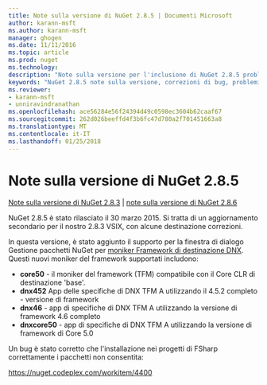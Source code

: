 ```yaml
---
title: Note sulla versione di NuGet 2.8.5 | Documenti Microsoft
author: karann-msft
ms.author: karann-msft
manager: ghogen
ms.date: 11/11/2016
ms.topic: article
ms.prod: nuget
ms.technology: 
description: "Note sulla versione per l'inclusione di NuGet 2.8.5 problemi noti, correzioni di bug, le funzionalità aggiunte e dcr."
keywords: "NuGet 2.8.5 note sulla versione, correzioni di bug, problemi noti, aggiunta di funzionalità, eseguire"
ms.reviewer:
- karann-msft
- unniravindranathan
ms.openlocfilehash: ace56284e56f24394d49c0598ec3604b62caaf67
ms.sourcegitcommit: 262d026beeffd4f3b6fc47d780a2f701451663a8
ms.translationtype: MT
ms.contentlocale: it-IT
ms.lasthandoff: 01/25/2018
---
```

# <a name="nuget-285-release-notes"></a>Note sulla versione di NuGet 2.8.5

[Note sulla versione di NuGet 2.8.3](../release-notes/nuget-2.8.3.md) | [note sulla versione di NuGet 2.8.6](../release-notes/nuget-2.8.6.md)

NuGet 2.8.5 è stato rilasciato il 30 marzo 2015. Si tratta di un aggiornamento secondario per il nostro 2.8.3 VSIX, con alcune destinazione correzioni.

In questa versione, è stato aggiunto il supporto per la finestra di dialogo Gestione pacchetti NuGet per [moniker Framework di destinazione DNX](https://github.com/aspnet/dnx).  Questi nuovi moniker del framework supportati includono:

* **core50** - il moniker del framework (TFM) compatibile con il Core CLR di destinazione 'base'.
* **dnx452** App delle specifiche di DNX TFM A utilizzando il 4.5.2 completo - versione di framework
* **dnx46** - app di specifiche di DNX TFM A utilizzando la versione di framework 4.6 completo
* **dnxcore50** - app di specifiche di DNX TFM A utilizzando la versione di framework di Core 5.0

Un bug è stato corretto che l'installazione nei progetti di FSharp correttamente i pacchetti non consentita:

https://nuget.codeplex.com/workitem/4400
